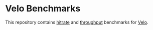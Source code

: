# Velo Benchmarks

This repository contains [hitrate](./simulator/README.md) and [throughput](./throughput/README.md) benchmarks for [Velo](https://github.com/velo-org/velo).
